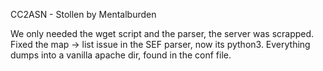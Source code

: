 CC2ASN - Stollen by Mentalburden
                 
We only needed the wget script and the parser, the server was scrapped. Fixed the map -> list issue in the SEF parser, now its python3. Everything dumps into a vanilla apache dir, found in the conf file.
